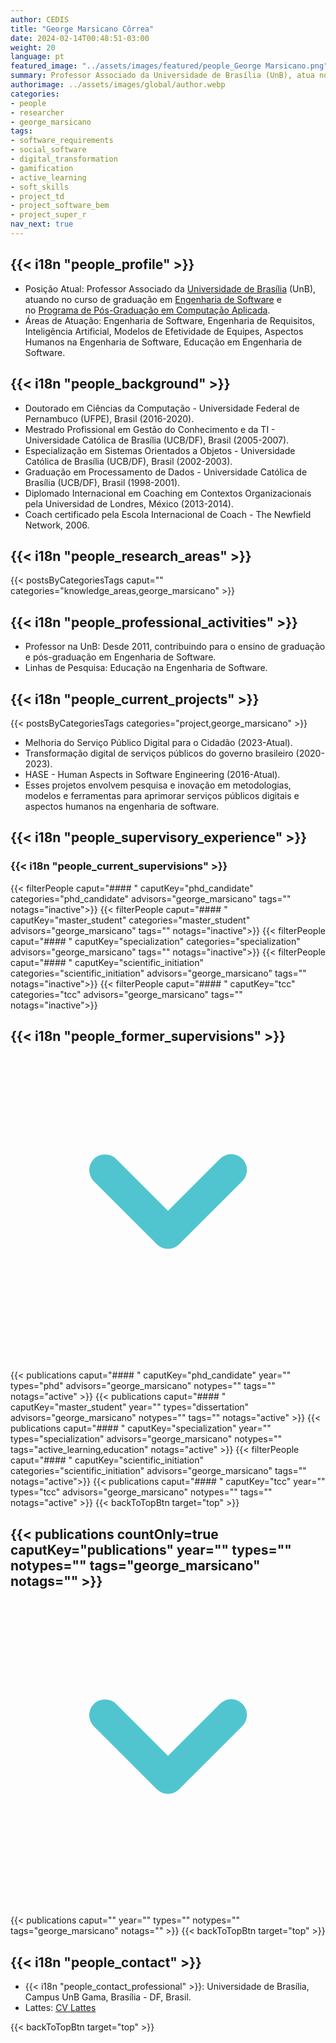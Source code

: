 ```yaml
---
author: CEDIS
title: "George Marsicano Côrrea"
date: 2024-02-14T00:48:51-03:00
weight: 20
language: pt
featured_image: "../assets/images/featured/people_George Marsicano.png"
summary: Professor Associado da Universidade de Brasília (UnB), atua no curso de graduação em Engenharia de Software e no Programa de Pós-Graduação em Computação Aplicada.
authorimage: ../assets/images/global/author.webp
categories:
- people
- researcher
- george_marsicano
tags: 
- software_requirements
- social_software
- digital_transformation
- gamification
- active_learning
- soft_skills
- project_td
- project_software_bem
- project_super_r
nav_next: true
---
```

<div id="top"></div>

## {{< i18n "people_profile" >}}
- Posição Atual: Professor Associado da [Universidade de Brasília](https://www.unb.br/) (UnB), atuando no curso de graduação em [Engenharia de Software](http://software.unb.br/) e no [Programa de Pós-Graduação em Computação Aplicada](https://ppca.unb.br/).
- Áreas de Atuação: Engenharia de Software, Engenharia de Requisitos, Inteligência Artificial, Modelos de Efetividade de Equipes, Aspectos Humanos na Engenharia de Software, Educação em Engenharia de Software​​.

## {{< i18n "people_background" >}}
- Doutorado em Ciências da Computação - Universidade Federal de Pernambuco (UFPE), Brasil (2016-2020).
- Mestrado Profissional em Gestão do Conhecimento e da TI - Universidade Católica de Brasília (UCB/DF), Brasil (2005-2007).
- Especialização em Sistemas Orientados a Objetos - Universidade Católica de Brasília (UCB/DF), Brasil (2002-2003).
- Graduação em Processamento de Dados - Universidade Católica de Brasília (UCB/DF), Brasil (1998-2001)​​.
- Diplomado Internacional em Coaching em Contextos Organizacionais pela Universidad de Londres, México (2013-2014).
- Coach certificado pela Escola Internacional de Coach - The Newfield Network​, 2006​.

## {{< i18n "people_research_areas" >}}
{{< postsByCategoriesTags caput="" categories="knowledge_areas,george_marsicano" >}}

## {{< i18n "people_professional_activities" >}}
- Professor na UnB: Desde 2011, contribuindo para o ensino de graduação e pós-graduação em Engenharia de Software.
- Linhas de Pesquisa: Educação na Engenharia de Software​​.

## {{< i18n "people_current_projects" >}}
{{< postsByCategoriesTags categories="project,george_marsicano" >}}
- Melhoria do Serviço Público Digital para o Cidadão (2023-Atual).
- Transformação digital de serviços públicos do governo brasileiro (2020-2023).
- HASE - Human Aspects in Software Engineering (2016-Atual).
- Esses projetos envolvem pesquisa e inovação em metodologias, modelos e ferramentas para aprimorar serviços públicos digitais e aspectos humanos na engenharia de software​​.

## {{< i18n "people_supervisory_experience" >}}
### {{< i18n "people_current_supervisions" >}}
{{< filterPeople caput="#### " caputKey="phd_candidate" categories="phd_candidate" advisors="george_marsicano" tags="" notags="inactive">}}
{{< filterPeople caput="#### " caputKey="master_student" categories="master_student" advisors="george_marsicano" tags="" notags="inactive">}}
{{< filterPeople caput="#### " caputKey="specialization" categories="specialization" advisors="george_marsicano" tags="" notags="inactive">}}
{{< filterPeople caput="#### " caputKey="scientific_initiation" categories="scientific_initiation" advisors="george_marsicano" tags="" notags="inactive">}}
{{< filterPeople caput="#### " caputKey="tcc" categories="tcc" advisors="george_marsicano" tags="" notags="inactive">}}
<div id="previous-collaborators" x-data="{ showPrevious: false }">
    <h2 id="former-collaborators-title" @click="showPrevious = !showPrevious" class="text-xl font-bold mb-2 cursor-pointer flex items-center text-primary-900">
      {{< i18n "people_former_supervisions" >}}
      <svg :class="{'rotate-0': !showPrevious, 'rotate-180': showPrevious}" class="ml-2 h-5 w-5 transform transition-transform duration-200" xmlns="http://www.w3.org/2000/svg" viewBox="0 0 20 20" fill="#51C5CF"><path fill-rule="evenodd" d="M5.293 7.293a1 1 0 011.414 0L10 10.586l3.293-3.293a1 1 0 111.414 1.414l-4 4a1 1 0 01-1.414 0l-4-4a1 1 0 010-1.414z" clip-rule="evenodd" /></svg>
    </h2>
    <div x-show="showPrevious" x-cloak>
    {{< publications caput="#### " caputKey="phd_candidate"  year="" types="phd" advisors="george_marsicano" notypes="" tags="" notags="active" >}}
    {{< publications caput="#### " caputKey="master_student" year="" types="dissertation" advisors="george_marsicano" notypes="" tags="" notags="active" >}}
    {{< publications caput="#### " caputKey="specialization" year="" types="specialization" advisors="george_marsicano" notypes="" tags="active_learning,education" notags="active" >}}
    {{< filterPeople caput="#### " caputKey="scientific_initiation" categories="scientific_initiation" advisors="george_marsicano" tags="" notags="active">}}
    {{< publications caput="#### " caputKey="tcc" year="" types="tcc" advisors="george_marsicano" notypes="" tags="" notags="active" >}}
    {{< backToTopBtn target="top" >}}
    </div>
  </div>

<div id="npublications-section" x-data="{ showPublications: false }">
    <h2 id="npublications-title" @click="showPublications = !showPublications" class="text-xl font-bold mb-2 cursor-pointer flex items-center text-primary-900">
      {{< publications countOnly=true caputKey="publications" year="" types="" notypes="" tags="george_marsicano" notags="" >}}
      <svg :class="{'rotate-0': !showPublications, 'rotate-180': showPublications}" class="ml-2 h-5 w-5 transform transition-transform duration-200" xmlns="http://www.w3.org/2000/svg" viewBox="0 0 20 20" fill="#51C5CF"><path fill-rule="evenodd" d="M5.293 7.293a1 1 0 011.414 0L10 10.586l3.293-3.293a1 1 0 111.414 1.414l-4 4a1 1 0 01-1.414 0l-4-4a1 1 0 010-1.414z" clip-rule="evenodd" /></svg>
    </h2>
    <div x-show="showPublications" x-cloak>
      {{< publications caput="" year="" types="" notypes="" tags="george_marsicano" notags="" >}}
      {{< backToTopBtn target="top" >}}
    </div>
</div>

## {{< i18n "people_contact" >}}
- {{< i18n "people_contact_professional" >}}: Universidade de Brasília, Campus UnB Gama, Brasília - DF, Brasil.
- Lattes: [CV Lattes](http://lattes.cnpq.br/2317804591146328)

{{< backToTopBtn target="top" >}}